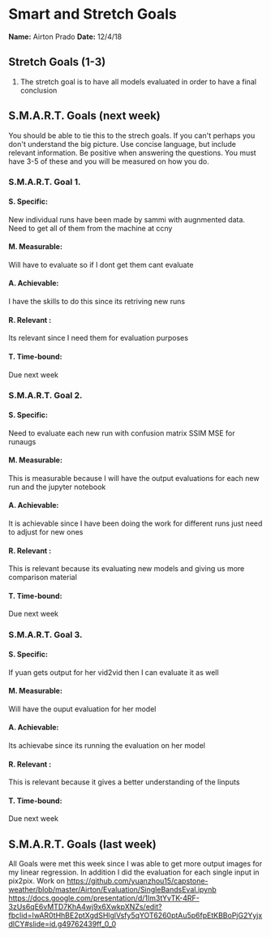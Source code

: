 # Smart and Stretch Goals

**Name:** Airton Prado
**Date:** 12/4/18

## Stretch Goals (1-3)

1. The stretch goal is to have all models evaluated in order to have a final conclusion


## S.M.A.R.T. Goals (next week)

You should be able to tie this to the strech goals. If you can't perhaps you don't understand the big picture.
Use concise language, but include relevant information. Be positive when answering the questions. You must have
3-5 of these and you will be measured on how you do.


### S.M.A.R.T. Goal 1.

#### S. Specific: 
New individual runs have been made by sammi with augnmented data. Need to get all of them from the machine at ccny

#### M. Measurable: 
Will have to evaluate so if I dont get them cant evaluate

#### A. Achievable: 
I have the skills to do this since its retriving new runs

#### R. Relevant :
Its relevant since I need them for evaluation purposes


#### T. Time-bound: 
Due next week

### S.M.A.R.T. Goal 2.

#### S. Specific:  
Need to evaluate each new run with confusion matrix SSIM MSE for runaugs

#### M. Measurable: 
This is measurable because I will have the output evaluations for each new run and the jupyter notebook

#### A. Achievable: 
It is achievable since I have been doing the work for different runs just need to adjust for new ones


#### R. Relevant :
This is relevant because its evaluating new models and giving us more comparison material


#### T. Time-bound: 
Due next week

### S.M.A.R.T. Goal 3.

#### S. Specific: 
If yuan gets output for her vid2vid then I can evaluate it as well


#### M. Measurable: 
Will have the ouput evaluation for her model

#### A. Achievable: 
Its achievabe since its running the evaluation on her model

#### R. Relevant :
This is relevant because it gives a better understanding of the linputs

#### T. Time-bound: 
Due next week


## S.M.A.R.T. Goals (last week)
All Goals were met this week since I was able to get more output images for my linear regression. In addition I did the evaluation for each single input in pix2pix. 
Work on https://github.com/yuanzhou15/capstone-weather/blob/master/Airton/Evaluation/SingleBandsEval.ipynb
https://docs.google.com/presentation/d/1Im3tYvTK-4RF-3zUs6qE6vMTD7KhA4wj9x6XwkpXNZs/edit?fbclid=IwAR0tHhBE2ptXgdSHlglVsfy5qYOT6260ptAu5p6fpEtKBBoPjG2YyjxdlCY#slide=id.g49762439ff_0_0

